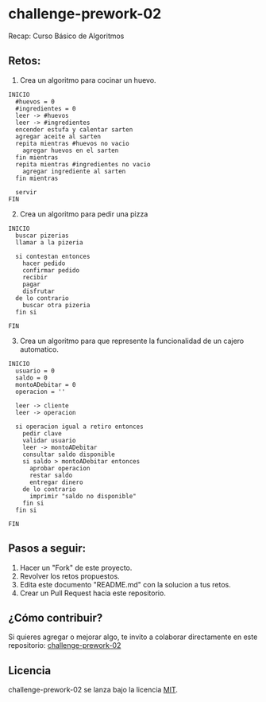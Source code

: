 # challenge-prework-02

Recap: Curso Básico de Algoritmos

## Retos:

1. Crea un algoritmo para cocinar un huevo.

```
INICIO
  #huevos = 0
  #ingredientes = 0
  leer -> #huevos
  leer -> #ingredientes
  encender estufa y calentar sarten
  agregar aceite al sarten
  repita mientras #huevos no vacio
    agregar huevos en el sarten
  fin mientras
  repita mientras #ingredientes no vacio
    agregar ingrediente al sarten
  fin mientras

  servir
FIN
```

2. Crea un algoritmo para pedir una pizza

```
INICIO
  buscar pizerias
  llamar a la pizeria

  si contestan entonces
    hacer pedido
    confirmar pedido
    recibir
    pagar
    disfrutar
  de lo contrario
    buscar otra pizeria
  fin si

FIN
```

3. Crea un algoritmo para que represente la funcionalidad de un cajero automatico.

```
INICIO
  usuario = 0
  saldo = 0
  montoADebitar = 0
  operacion = ''

  leer -> cliente
  leer -> operacion

  si operacion igual a retiro entonces
    pedir clave
    validar usuario
    leer -> montoADebitar
    consultar saldo disponible
    si saldo > montoADebitar entonces
      aprobar operacion
      restar saldo
      entregar dinero
    de lo contrario
      imprimir "saldo no disponible"
    fin si
  fin si

FIN
```

## Pasos a seguir:

1. Hacer un "Fork" de este proyecto.
2. Revolver los retos propuestos.
3. Edita este documento "README.md" con la solucion a tus retos.
4. Crear un Pull Request hacia este repositorio.

## ¿Cómo contribuir?

Si quieres agregar o mejorar algo, te invito a colaborar directamente en este repositorio: [challenge-prework-02](https://github.com/platzimaster/challenge-prework-01/)

## Licencia

challenge-prework-02 se lanza bajo la licencia [MIT](https://opensource.org/licenses/MIT).
